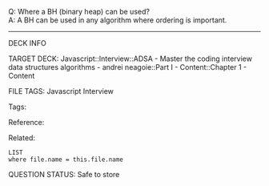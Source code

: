 Q: Where a BH (binary heap) can be used?  
A: A BH can be used in any algorithm where ordering is important.
<!--ID: 1690376046337-->

---

DECK INFO

TARGET DECK: Javascript::Interview::ADSA - Master the coding interview data structures algorithms - andrei neagoie::Part I - Content::Chapter 1 - Content

FILE TAGS: Javascript Interview

Tags:

Reference:

Related:

```dataview
LIST
where file.name = this.file.name
```

QUESTION STATUS: Safe to store